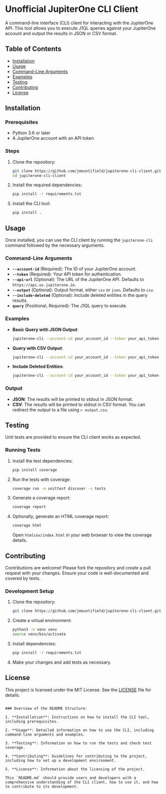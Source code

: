 # Unofficial JupiterOne CLI Client

A command-line interface (CLI) client for interacting with the JupiterOne API. This tool allows you to execute J1QL queries against your JupiterOne account and output the results in JSON or CSV format.

## Table of Contents

- [Installation](#installation)
- [Usage](#usage)
- [Command-Line Arguments](#command-line-arguments)
- [Examples](#examples)
- [Testing](#testing)
- [Contributing](#contributing)
- [License](#license)

## Installation

### Prerequisites

- Python 3.6 or later
- A JupiterOne account with an API token

### Steps

1. Clone the repository:

   ```bash
   git clone https://github.com/jmountifield/jupiterone-cli-client.git
   cd jupiterone-cli-client
   ```

2. Install the required dependencies:

   ```bash
   pip install -r requirements.txt
   ```

3. Install the CLI tool:

   ```bash
   pip install .
   ```

## Usage

Once installed, you can use the CLI client by running the `jupiterone-cli` command followed by the necessary arguments.

### Command-Line Arguments

- **`--account-id`** (Required): The ID of your JupiterOne account.
- **`--token`** (Required): Your API token for authentication.
- **`--api-url`** (Optional): The URL of the JupiterOne API. Defaults to `https://api.us.jupiterone.io`.
- **`--output`** (Optional): Output format, either `csv` or `json`. Defaults to `csv`.
- **`--include-deleted`** (Optional): Include deleted entities in the query results.
- **`query`** (Positional, Required): The J1QL query to execute.

### Examples

- **Basic Query with JSON Output**:

  ```bash
  jupiterone-cli --account-id your_account_id --token your_api_token "FIND * LIMIT 1" --output json
  ```

- **Query with CSV Output**:

  ```bash
  jupiterone-cli --account-id your_account_id --token your_api_token "FIND * LIMIT 1" --output csv > output.csv
  ```

- **Include Deleted Entities**:

  ```bash
  jupiterone-cli --account-id your_account_id --token your_api_token --include-deleted "FIND * LIMIT 1" --output json
  ```

### Output

- **JSON**: The results will be printed to stdout in JSON format.
- **CSV**: The results will be printed to stdout in CSV format. You can redirect the output to a file using `> output.csv`.

## Testing

Unit tests are provided to ensure the CLI client works as expected.

### Running Tests

1. Install the test dependencies:

   ```bash
   pip install coverage
   ```

2. Run the tests with coverage:

   ```bash
   coverage run -m unittest discover -s tests
   ```

3. Generate a coverage report:

   ```bash
   coverage report
   ```

4. Optionally, generate an HTML coverage report:

   ```bash
   coverage html
   ```

   Open `htmlcov/index.html` in your web browser to view the coverage details.

## Contributing

Contributions are welcome! Please fork the repository and create a pull request with your changes. Ensure your code is well-documented and covered by tests.

### Development Setup

1. Clone the repository:

   ```bash
   git clone https://github.com/jmountifield/jupiterone-cli-client.git
   ```

2. Create a virtual environment:

   ```bash
   python3 -m venv venv
   source venv/bin/activate
   ```

3. Install dependencies:

   ```bash
   pip install -r requirements.txt
   ```

4. Make your changes and add tests as necessary.

## License

This project is licensed under the MIT License. See the [LICENSE](LICENSE) file for details.
```

### Overview of the README Structure:

1. **Installation**: Instructions on how to install the CLI tool, including prerequisites.

2. **Usage**: Detailed information on how to use the CLI, including command-line arguments and examples.

3. **Testing**: Information on how to run the tests and check test coverage.

4. **Contributing**: Guidelines for contributing to the project, including how to set up a development environment.

5. **License**: Information about the licensing of the project.

This `README.md` should provide users and developers with a comprehensive understanding of the CLI client, how to use it, and how to contribute to its development.
